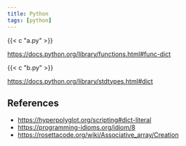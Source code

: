 ```yaml
---
title: Python
tags: [python]
---
```


{{< c "a.py" >}}

<https://docs.python.org/library/functions.html#func-dict>

{{< c "b.py" >}}

<https://docs.python.org/library/stdtypes.html#dict>

## References

- <https://hyperpolyglot.org/scripting#dict-literal>
- <https://programming-idioms.org/idiom/8>
- <https://rosettacode.org/wiki/Associative_array/Creation>
